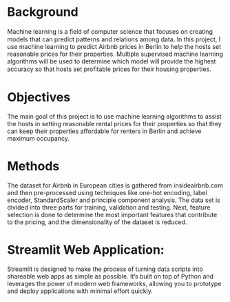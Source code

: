 # Background

Machine learning is a ﬁeld of computer science that focuses on creating models that can predict patterns and relations among data. In this project, I use machine learning to predict Airbnb prices in Berlin to help the hosts set reasonable prices for their properties. Multiple supervised machine learning algorithms will be used to determine which model will provide the highest accuracy so that hosts set proﬁtable prices for their housing properties.

# Objectives

The main goal of this project is to use machine learning algorithms to assist the hosts in setting reasonable rental prices for their properties so that they can keep their properties affordable for renters in Berlin and achieve maximum occupancy.

# Methods

The dataset for Airbnb in European cities is gathered from insideairbnb.com and then pre-processed using techniques like one-hot encoding, label encoder, StandardScaler and principle component analysis. The data set is divided into three parts for training, validation and testing. Next, feature selection is done to determine the most important features that contribute to the pricing, and the dimensionality of the dataset is reduced. 

# Streamlit Web Application:
Streamlit is designed to make the process of turning data scripts into shareable web apps as simple as possible. It’s built on top of Python and leverages the power of modern web frameworks, allowing you to prototype and deploy applications with minimal effort quickly.
 
